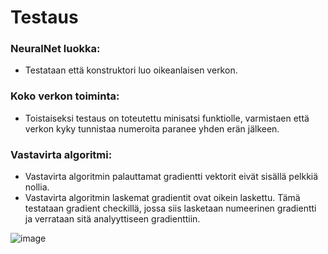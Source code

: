 # Testaus
### NeuralNet luokka:
- Testataan että konstruktori luo oikeanlaisen verkon.

### Koko verkon toiminta:
- Toistaiseksi testaus on toteutettu minisatsi funktiolle, varmistaen että verkon kyky tunnistaa numeroita paranee yhden erän jälkeen.

### Vastavirta algoritmi:
- Vastavirta algoritmin palauttamat gradientti vektorit eivät sisällä pelkkiä nollia.
- Vastavirta algoritmin laskemat gradientit ovat oikein laskettu. Tämä testataan gradient checkillä, jossa siis lasketaan numeerinen gradientti ja verrataan sitä analyyttiseen gradienttiin.


![image](https://github.com/user-attachments/assets/fc8f47a1-13b9-44b9-9a30-4b2254e5c6a8)
